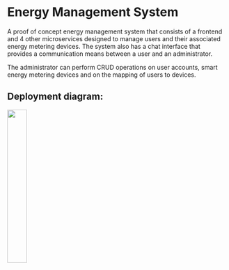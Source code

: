 <h1>Energy Management System</h1>

A proof of concept energy management system that consists of a frontend and 4 other microservices designed to manage users and their associated energy metering devices. The system also has a chat interface that provides a communication means between a user and an administrator. 

The administrator can perform CRUD operations on user accounts, smart energy metering devices and on the mapping of users to devices.


<h2>Deployment diagram:</h2>

<img src="https://i.imgur.com/j9X38zq.jpeg" height="30%" width="30%"/>
<br/>
<br/>



